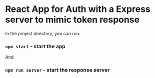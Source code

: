 # React App for Auth with a Express server to mimic token response

In the project directory, you can run:

### `npm start` - start the app

And

### `npm run server` - start the response server
